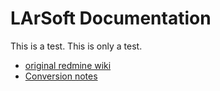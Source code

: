 
# LArSoft Documentation

This is a test.  This is only a test.

* [original redmine wiki](https://cdcvs.fnal.gov/redmine/projects/larsoft/wiki)
* [Conversion notes](notes.md)

